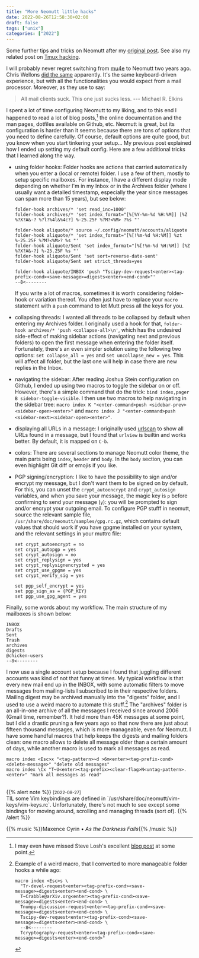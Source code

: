 ```yaml
---
title: "More Neomutt little hacks"
date: 2022-08-26T12:58:30+02:00
draft: false
tags: ["unix"]
categories: ["2022"]
---
```


Some further tips and tricks on Neomutt after my [original post]. See also my related post on [Tmux hacking].

I will probably never regret switching from [mu4e] to Neomutt two years ago. Chris Wellons [did the same] apparently. It's the same keyboard-driven experience, but with all the functionalities you would expect from a mail processor. Moreover, as they use to say:

> All mail clients suck. This one just sucks less. --- Michael R. Elkins

I spent a lot of time configuring Neomutt to my liking, and to this end I happened to read a lot of blog posts,[^1] the online documentation and the man pages, dotfiles available on Github, etc. Neomutt is great, but its configuration is harder than it seems because there are tons of options that you need to define carefully. Of course, default options are quite good, but you know when you start tinkering your setup... My previous post explained how I ended up setting my default config. Here are a few additional tricks that I learned along the way.

- using folder hooks: Folder hooks are actions that carried automatically when you enter a (local or remote) folder. I use a few of them, mostly to setup specific mailboxes. For instance, I have a different display mode depending on whether I'm in my Inbox or in the Archives folder (where I usually want a detailed timestamp, especially the year since messages can span more than 15 years), but see below:

  ```
  folder-hook archives/* 'set read_inc=1000'
  folder-hook archives/* 'set index_format="[%[%Y-%m-%d %H:%M]] [%Z %?X?A&-? %?l?%4l&%4c?] %-25.25F %?M?<%M> ?%s "'

  folder-hook aliquote/* source ~/.config/neomutt/accounts/aliquote
  folder-hook aliquote/* 'set index_format="[%[!%m-%d %H:%M]] %zt %-25.25F %?M?<%M>? %s "'
  folder-hook aliquote/Sent 'set index_format="[%[!%m-%d %H:%M]] [%Z %?X?A&-?] %-25.25F %s "'
  folder-hook aliquote/Sent 'set sort=reverse-date-sent'
  folder-hook aliquote/Sent set strict_threads=yes

  folder-hook aliquote/INBOX 'push "Tscipy-dev-request<enter><tag-prefix-cond><save-message>=digests<enter><end-cond>"'
  --8<--------
  ```

  If you write a lot of macros, sometimes it is worth considering folder-hook or variation thereof. You often just have to replace your `macro` statement with a `push` command to let Mutt press all the keys for you.

- collapsing threads: I wanted all threads to be collapsed by default when entering my Archives folder. I originally used a hook for that, `folder-hook archives/* 'push <collapse-all>\n'`, which has the undesired side-effect of making sidebar actions (navigating next and previous folders) to open the first message when entering the folder itself. Fortunately, there's an even simpler solution using the following two options: `set collapse_all = yes` and `set uncollapse_new = yes`. This will affect all folder, but the last one will help in case there are new replies in the Inbox.

- navigating the sidebar: After reading Joshua Stein configuration on Github, I ended up using two macros to toggle the sidebar on or off. However, there's a simple command that do the trick: `bind index,pager B sidebar-toggle-visible`. I then use two macros to help navigating in the sidebar tree: `macro index K "<enter-command>push <sidebar-prev><sidebar-open><enter>"` and `macro index J "<enter-command>push <sidebar-next><sidebar-open><enter>"`.

- displaying all URLs in a message: I originally used [urlscan] to show all URLs found in a message, but I found that `urlview` is builtin and works better. By default, it is mapped on `C-b`.

- colors: There are several sections to manage Neomutt color theme, the main parts being `index`, `header` and `body`. In the `body` section, you can even highlight Git diff or emojis if you like.

- PGP signing/encryption: I like to have the possibility to sign and/or encrypt my message, but I don't want them to be signed on by default. For this, you can unset the `crypt_autoencrypt` and `crypt_autosign` variables, and when you save your message, the magic key is `p` before confirming to send your message (`y`): you will be prompted to sign and/or encrypt your outgoing email. To configure PGP stufff in neomutt, source the relevant sample file, `/usr/share/doc/neomutt/samples/gpg.rc.gz`, which contains default values that should work if you have gpgme installed on your system, and the relevant settings in your muttrc file:

  ```
  set crypt_autoencrypt = no
  set crypt_autopgp = yes
  set crypt_autosign = no
  set crypt_replysign = yes
  set crypt_replysignencrypted = yes
  set crypt_use_gpgme = yes
  set crypt_verify_sig = yes

  set pgp_self_encrypt = yes
  set pgp_sign_as = {PGP_KEY}
  set pgp_use_gpg_agent = yes
  ```

Finally, some words about my workflow. The main structure of my mailboxes is shown below:

```
INBOX
Drafts
Sent
Trash
archives
digests
@chicken-users
--8<--------
```

I now use a single account setup because I found that juggling different accounts was kind of not that funny at times. My typical workflow is that every new mail end up in the INBOX, with some automatic filters to move messages from mailing-lists I subscribed to in their respective folders. Mailing digest may be archived manually into the "digests" folder, and I used to use a weird macro to automate this stuff.[^2] The "archives" folder is an all-in-one archive of all the messages I received since around 2006 (Gmail time, remember?). It held more than 45K messages at some point, but I did a drastic pruning a few years ago so that now there are just about fifteen thousand messages, which is more manageable, even for Neomutt. I have some handful macros that help keeps the digests and mailing folders clean: one macro allows to delete all message older than a certain amount of days, while another macro is used to mark all messages as read.

```
macro index <Esc>x "<tag-pattern>~d >6m<enter><tag-prefix-cond><delete-message>" "delete old messages"
macro index \Cx "T~U<enter><tag-prefix><clear-flag>N<untag-pattern>.<enter>" "mark all messages as read"
```

<br>
{{% alert note %}}
<small>[2022-08-27]</small><br>
TIL some Vim keybindings are defined in `/usr/share/doc/neomutt/vim-keys/vim-keys.rc`. Unfortunately, there's not much to see except some bindings for moving around, scrolling and managing threads (sort of).
{{% /alert %}}

{{% music %}}Maxence Cyrin • _As the Darkness Falls_{{% /music %}}

[original post]: /post/neomutt/
[tmux hacking]: /post/tmux-little-hacks/
[mu4e]: https://www.emacswiki.org/emacs/mu4e
[did the same]: https://nullprogram.com/blog/2017/06/15/
[urlscan]: https://github.com/firecat53/urlscan

[^1]: I may even have missed Steve Losh's excellent [blog post](https://stevelosh.com/blog/2012/10/the-homely-mutt/) at some point.
[^2]:
    Example of a weird macro, that I converted to more manageable folder hooks a while ago:

    ```
    macro index <Esc>s \
      "Tr-devel-request<enter><tag-prefix-cond><save-message>=digests<enter><end-cond> \
      T~Crabble@arXiv.org<enter><tag-prefix-cond><save-message>=digests<enter><end-cond> \
      Tnumpy-discussion-request<enter><tag-prefix-cond><save-message>=digests<enter><end-cond> \
      Tscipy-dev-request<enter><tag-prefix-cond><save-message>=digests<enter><end-cond> \
      --8<--------
      Tcryptography-request<enter><tag-prefix-cond><save-message>=digests<enter><end-cond>"
    ```
